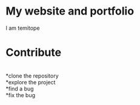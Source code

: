 # My website and portfolio 
 
 
 I am temitope 

 # Contribute 
 <br>
 *clone the repository
 <br>
 *explore the project 
 <br>
 *find a bug
 <br>
 *fix the bug
